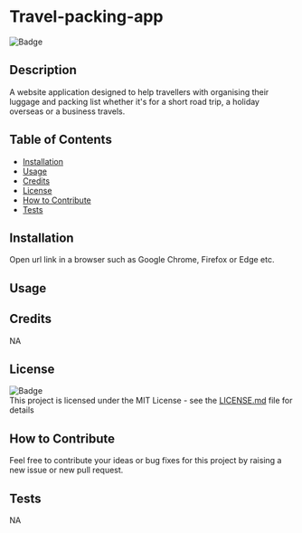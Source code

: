 # Travel-packing-app
![Badge](https://img.shields.io/badge/License-MIT-yellow)

## Description
    
A website application designed to help travellers with organising their luggage and packing list whether it's for a short road trip, a holiday overseas or a business travels.
    
## Table of Contents
    
- [Installation](#installation)
- [Usage](#usage)
- [Credits](#credits)
- [License](#license)
- [How to Contribute](#how-to-contribute)
- [Tests](#tests)
    
## Installation
    
Open url link in a browser such as Google Chrome, Firefox or Edge etc.

## Usage


## Credits
NA

## License
![Badge](https://img.shields.io/badge/License-MIT-yellow)<br>
This project is licensed under the MIT License - see the [LICENSE.md](license) file for details    
 
## How to Contribute
    
Feel free to contribute your ideas or bug fixes for this project by raising a new issue or new pull request.
    
## Tests
NA